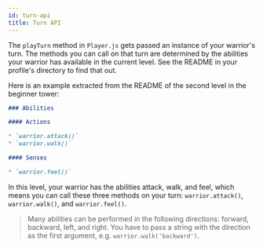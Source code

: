 ```yaml
---
id: turn-api
title: Turn API
---
```


The `playTurn` method in `Player.js` gets passed an instance of your warrior's
turn. The methods you can call on that turn are determined by the abilities your
warrior has available in the current level. See the README in your profile's
directory to find that out.

Here is an example extracted from the README of the second level in the beginner
tower:

```markdown
### Abilities

#### Actions

* `warrior.attack()`
* `warrior.walk()`

#### Senses

* `warrior.feel()`
```

In this level, your warrior has the abilities attack, walk, and feel, which
means you can call these three methods on your turn: `warrior.attack()`,
`warrior.walk()`, and `warrior.feel()`.

> Many abilities can be performed in the following directions: forward,
> backward, left, and right. You have to pass a string with the direction as the
> first argument, e.g. `warrior.walk('backward')`.
